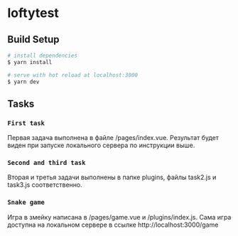 # loftytest

## Build Setup

```bash
# install dependencies
$ yarn install

# serve with hot reload at localhost:3000
$ yarn dev
```

## Tasks

### `First task`

Первая задача выполнена в файле /pages/index.vue. Результат будет виден при запуске локального сервера по инструкции выше.

### `Second and third task`

Вторая и третья задачи выполнены в папке plugins, файлы task2.js и task3.js соответственно.

### `Snake game`

Игра в змейку написана в /pages/game.vue и /plugins/index.js. Сама игра доступна на локальном сервере в ссылке http://localhost:3000/game